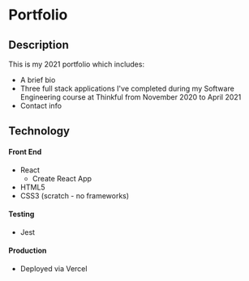 # Portfolio 

## Description

This is my 2021 portfolio which includes:

- A brief bio
- Three full stack applications I've completed during my Software Engineering course at Thinkful from November 2020 to April 2021
- Contact info



## Technology

#### Front End

* React
  * Create React App
* HTML5
* CSS3 (scratch - no frameworks)

#### Testing

* Jest 

#### Production

* Deployed via Vercel

